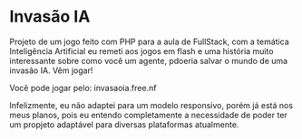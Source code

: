 # Invasão IA
Projeto de um jogo feito com PHP para a aula de FullStack, com a temática Inteligência Artificial eu remeti aos jogos em flash e uma história muito interessante sobre como você um agente, pdoeria salvar o mundo de uma invasão IA. 
Vêm jogar!

Você pode jogar pelo:
invasaoia.free.nf

Infelizmente, eu não adaptei para um modelo responsivo, porém já está nos meus planos, pois eu entendo completamente a necessidade de poder ter um propjeto adaptável para diversas plataformas atualmente.
